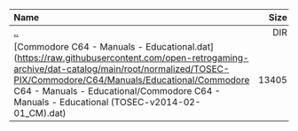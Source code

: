 |Name|Size|
|:---|---:|
|[..](../index.html)|DIR|
|[Commodore C64 - Manuals - Educational.dat](https://raw.githubusercontent.com/open-retrogaming-archive/dat-catalog/main/root/normalized/TOSEC-PIX/Commodore/C64/Manuals/Educational/Commodore C64 - Manuals - Educational/Commodore C64 - Manuals - Educational (TOSEC-v2014-02-01_CM).dat)|13405|
